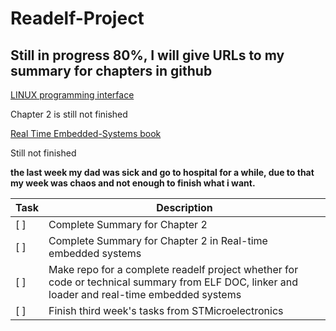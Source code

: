 # Readelf-Project

## Still in progress 80%, I will give URLs to my summary for chapters in github

[LINUX programming interface](https://github.com/MinaSaad123/Linux-programming-interface-book)

Chapter 2 is still not finished

[Real Time Embedded-Systems book](https://github.com/MinaSaad123/Real-Time-Embedded-Systems-book)

Still not finished


**the last week my dad was sick and go to hospital for a while, due to that my week was chaos and not enough to finish what i want.**


|         **Task**            |                                                                   **Description**                                                             |
|-----------------------------| ----------------------------------------------------------------------------------------------------------------------------------------------|
| [ ]                   |                                                              Complete Summary for Chapter 2                                                   |
| [ ]                   |                                           Complete Summary for Chapter 2 in Real-time embedded systems                                        |
| [ ]                   | Make repo for a complete readelf project whether for code or technical summary from ELF DOC, linker and loader and real-time embedded systems | 
| [ ]                   |                                                                Finish third week's tasks from STMicroelectronics                              |                                                      


